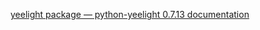 [yeelight package — python-yeelight 0.7.13 documentation](https://yeelight.readthedocs.io/en/latest/yeelight.html#)